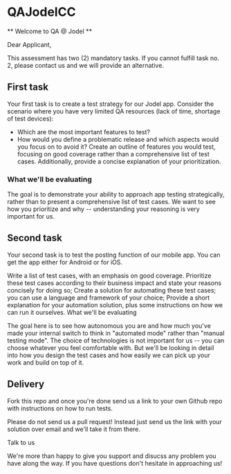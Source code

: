 # QAJodelCC
** Welcome to QA @ Jodel **

Dear Applicant,

This assessment has two (2) mandatory tasks. If you cannot fulfill task no. 2, please contact us and we will provide an alternative.

## First task

Your first task is to create a test strategy for our Jodel app. Consider the scenario where you have very limited QA resources (lack of time, shortage of test devices):

- Which are the most important features to test?
- How would you define a problematic release and which aspects would you focus on to avoid it?
Create an outline of features you would test, focusing on good coverage rather than a comprehensive list of test cases. Additionally, provide a concise explanation of your prioritization.

### What we'll be evaluating

The goal is to demonstrate your ability to approach app testing strategically, rather than to present a comprehensive list of test cases. We want to see how you prioritize and why -- understanding your reasoning is very important for us.

## Second task

Your second task is to test the posting function of our mobile app. You can get the app either for Android or for iOS.

Write a list of test cases, with an emphasis on good coverage.
Prioritize these test cases according to their business impact and state your reasons concisely for doing so;
Create a solution for automating these test cases; you can use a language and framework of your choice;
Provide a short explanation for your automation solution, plus some instructions on how we can run it ourselves.
What we'll be evaluating

The goal here is to see how autonomous you are and how much you've made your internal switch to think in "automated mode" rather than "manual testing mode". The choice of technologies is not important for us -- you can choose whatever you feel comfortable with. But we'll be looking in detail into how you design the test cases and how easily we can pick up your work and build on top of it.

## Delivery

Fork this repo and once you're done send us a link to your own Github repo with instructions on how to run tests.

Please do not send us a pull request! Instead just send us the link with your solution over email and we'll take it from there.

Talk to us

We're more than happy to give you support and disucss any problem you have along the way. If you have questions don't hesitate in approaching us!
